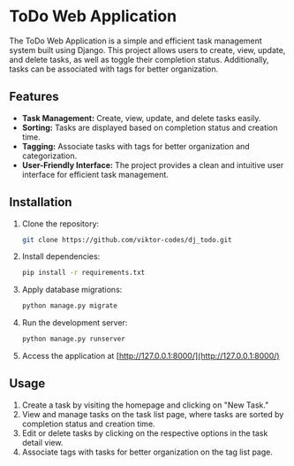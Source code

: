 # ToDo Web Application

The ToDo Web Application is a simple and efficient task management system built using Django. This project allows users to create, view, update, and delete tasks, as well as toggle their completion status. Additionally, tasks can be associated with tags for better organization.

## Features

- **Task Management:** Create, view, update, and delete tasks easily.
- **Sorting:** Tasks are displayed based on completion status and creation time.
- **Tagging:** Associate tasks with tags for better organization and categorization.
- **User-Friendly Interface:** The project provides a clean and intuitive user interface for efficient task management.

## Installation

1. Clone the repository:

    ```bash
    git clone https://github.com/viktor-codes/dj_todo.git
    ```

2. Install dependencies:

    ```bash
    pip install -r requirements.txt
    ```

3. Apply database migrations:

    ```bash
    python manage.py migrate
    ```

4. Run the development server:

    ```bash
    python manage.py runserver
    ```

5. Access the application at [http://127.0.0.1:8000/](http://127.0.0.1:8000/)

## Usage

1. Create a task by visiting the homepage and clicking on "New Task."
2. View and manage tasks on the task list page, where tasks are sorted by completion status and creation time.
3. Edit or delete tasks by clicking on the respective options in the task detail view.
4. Associate tags with tasks for better organization on the tag list page.
